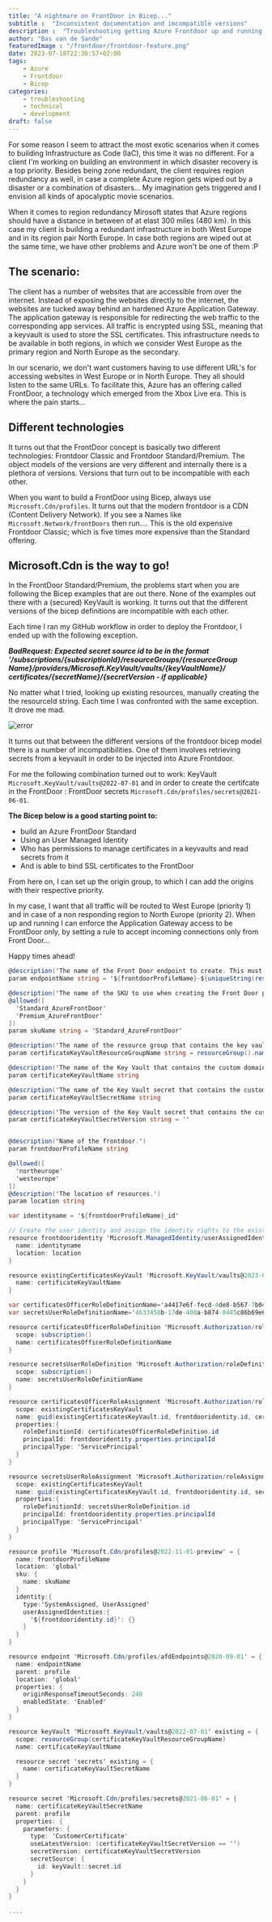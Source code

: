 ```yaml
---
title: "A nightmare on FrontDoor in Bicep..."
subtitle :  "Inconsistent documentation and imcompatible versions"
description :  "Troubleshooting getting Azure Frontdoor up and running in Bicep"
author: "Bas van de Sande"
featuredImage : "/frontdoor/frontdoor-feature.png"
date: 2023-07-18T22:36:57+02:00
tags: 
    - Azure
    - Frontdoor
    - Bicep
categories: 
    - troubleshooting
    - technical
    - development
draft: false
---
```


For some reason I seem to attract the most exotic scenarios when it comes to building Infrastructure as Code (IaC), this time it was no different. For a client I'm working on building an environment in which disaster recovery is a top priority. Besides being zone redundant, the client requires region redundancy as well, in case a complete Azure region gets wiped out by a disaster or a combination of disasters... My imagination gets triggered and I envision all kinds of apocalyptic movie scenarios.    

When it comes to region redundancy Mirosoft states that Azure regions should have a distance in between of at elast 300 miles (480 km). In this case my client is building a redundant infrastructure in both West Europe and in its region pair North Europe. In case both regions are wiped out at the same time, we have other problems and Azure won't be one of them :P

## The scenario:
The client has a number of websites that are accessible from over the internet. Instead of exposing the websites directly to the internet, the websites are tucked away behind an hardened Azure Application Gateway. The application gateway is responsible for redirecting the web traffic to the corresponding app services. All traffic is encrypted using SSL, meaning that a keyvault is used to store the SSL certificates.
This infrastructure needs to be available in both regions, in which we consider West Europe as the primary region and North Europe as the secondary. 

In our scenario, we don't want customers having to use different URL's for accessing websites in West Europe or in North Europe. They all should listen to the same URLs. To facilitate this, Azure has an offering called FrontDoor, a technology which emerged from the Xbox Live era. This is where the pain starts...

## Different technologies
It turns out that the FrontDoor concept is basically two different technologies: Frontdoor Classic and Frontdoor Standard/Premium. The object models of the versions are very different and internally there is a plethora of versions. Versions that turn out to be incompatible with each other.

When you want to build a FrontDoor using Bicep, always use `Microsoft.Cdn/profiles`. It turns out that the modern frontdoor is a CDN (Content Delivery Network). If you see a Names like `Microsoft.Network/frontDoors` then run.... This is the old expensive Frontdoor Classic; which is five times more expensive than the Standard offering.

## Microsoft.Cdn is the way to go!
In the FrontDoor Standard/Premium, the problems start when you are following the Bicep examples that are out there. None of the examples out there with a (secured) KeyVault is working.  It turns out that the different versions of the bicep definitions are incompatible with each other. 

Each time I ran my GitHub workflow in order to deploy the Frontdoor, I ended up with the following exception.

_**BadRequest: Expected secret source id to be in the format '/subscriptions/{subscriptionId}/resourceGroups/{resourceGroup Name}/providers/Microsoft.KeyVault/vaults/{keyVaultName}/ certificates/{secretName}/{secretVersion - if applicable}**_


No matter what I tried, looking up existing resources, manually creating the the resourceId string. Each time I was confronted with the same exception. It drove me mad.

![error](/frontdoor/frontdoor-error.png)

It turns out that between the different versions of the frontdoor bicep model there is a number of incompatibilities. One of them involves retrieving secrets from a keyvault in order to be injected into Azure Frontdoor. 

For me the following combination turned out to work: KeyVault `Microsoft.KeyVault/vaults@2022-07-01` and in order to create the certifcate in the FrontDoor : FrontDoor secrets  `Microsoft.Cdn/profiles/secrets@2021-06-01`.  


**The Bicep below is a good starting point to:** 
- build an Azure FrontDoor Standard
- Using an User Managed Identity
- Who has permissions to manage certificates in a keyvaults and read secrets from it
- And is able to bind SSL certificates to the FrontDoor  

From here on, I can set up the origin group, to which I can add the origins with their respective priority. 

In my case, I want that all traffic will be routed to West Europe (priority 1) and in case of a non responding region to North Europe (priority 2). When up and running I can enforce the Application Gateway access to be FrontDoor only, by setting a rule to accept incoming connections only from Front Door...

Happy times ahead! 


```c#
@description('The name of the Front Door endpoint to create. This must be globally unique.')
param endpointName string = '${frontdoorProfileName}-${uniqueString(resourceGroup().id)}'

@description('The name of the SKU to use when creating the Front Door profile.')
@allowed([
  'Standard_AzureFrontDoor'
  'Premium_AzureFrontDoor'
])
param skuName string = 'Standard_AzureFrontDoor'

@description('The name of the resource group that contains the key vault with custom domain\'s certificate.')
param certificateKeyVaultResourceGroupName string = resourceGroup().name

@description('The name of the Key Vault that contains the custom domain\'s certificate.')
param certificateKeyVaultName string

@description('The name of the Key Vault secret that contains the custom domain\'s certificate.')
param certificateKeyVaultSecretName string

@description('The version of the Key Vault secret that contains the custom domain\'s certificate. Set the value to an empty string to use the latest version.')
param certificateKeyVaultSecretVersion string = ''


@description('Name of the frontdoor.')
param frontdoorProfileName string

@allowed([
  'northeurope'
  'westeurope'
])
@description('The location of resources.')
param location string 

var identityname = '${frontdoorProfileName}_id'

// Create the user identity and assign the identity rights to the existing keyvault
resource frontdooridentity 'Microsoft.ManagedIdentity/userAssignedIdentities@2018-11-30' = {
  name: identityname
  location: location
}

resource existingCertificatesKeyVault 'Microsoft.KeyVault/vaults@2023-02-01' existing = {
  name: certificateKeyVaultName
}

var certificatesOfficerRoleDefinitionName='a4417e6f-fecd-4de8-b567-7b0420556985'
var secretsUserRoleDefinitionName='4633458b-17de-408a-b874-0445c86b69e6'

resource certificatesOfficerRoleDefinition 'Microsoft.Authorization/roleDefinitions@2022-04-01' existing = {
  scope: subscription()
  name: certificatesOfficerRoleDefinitionName
}

resource secretsUserRoleDefinition 'Microsoft.Authorization/roleDefinitions@2022-04-01' existing = {
  scope: subscription()
  name: secretsUserRoleDefinitionName
}

resource certificatesOfficerRoleAssignment 'Microsoft.Authorization/roleAssignments@2022-04-01' = {
  scope: existingCertificatesKeyVault
  name: guid(existingCertificatesKeyVault.id, frontdooridentity.id, certificatesOfficerRoleDefinition.id)
  properties:{
    roleDefinitionId: certificatesOfficerRoleDefinition.id
    principalId: frontdooridentity.properties.principalId
    principalType: 'ServicePrincipal'
  }
}

resource secretsUserRoleAssignment 'Microsoft.Authorization/roleAssignments@2022-04-01' = {
  scope: existingCertificatesKeyVault
  name: guid(existingCertificatesKeyVault.id, frontdooridentity.id, secretsUserRoleDefinition.id)
  properties:{
    roleDefinitionId: secretsUserRoleDefinition.id
    principalId: frontdooridentity.properties.principalId
    principalType: 'ServicePrincipal'
  }
}

resource profile 'Microsoft.Cdn/profiles@2022-11-01-preview' = {
  name: frontdoorProfileName
  location: 'global'
  sku: {
    name: skuName
  }
  identity:{
    type:'SystemAssigned, UserAssigned'
    userAssignedIdentities:{
      '${frontdooridentity.id}': {}
    }
  }
}

resource endpoint 'Microsoft.Cdn/profiles/afdEndpoints@2020-09-01' = {
  name: endpointName
  parent: profile
  location: 'global'
  properties: {
    originResponseTimeoutSeconds: 240
    enabledState: 'Enabled'
  }
}

resource keyVault 'Microsoft.KeyVault/vaults@2022-07-01' existing = {
  scope: resourceGroup(certificateKeyVaultResourceGroupName)
  name: certificateKeyVaultName

  resource secret 'secrets' existing = {
    name: certificateKeyVaultSecretName
  }
}

resource secret 'Microsoft.Cdn/profiles/secrets@2021-06-01' = {
  name: certificateKeyVaultSecretName
  parent: profile
  properties: {
    parameters: {
      type: 'CustomerCertificate'
      useLatestVersion: (certificateKeyVaultSecretVersion == '')
      secretVersion: certificateKeyVaultSecretVersion
      secretSource: {
        id: keyVault::secret.id
      }
    }
  }
}

....

```




